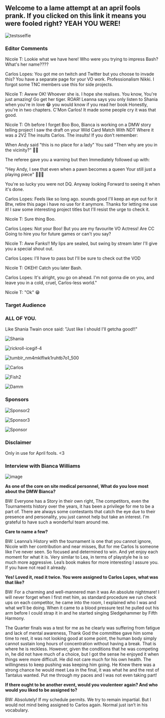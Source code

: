 ## Welcome to a lame attempt at an april fools prank. If you clicked on this link it means you were fooled right? YEAH YOU WERE! 

![testsselfie](https://user-images.githubusercontent.com/81630632/113008926-66fa2900-916f-11eb-8ae5-46bc2192e761.jpg)

### Editor Comments 

Nicole T: Lookie what we have here! Who were you trying to impress Bash? What's her name????

Carlos Lopes: You got me on twitch and Twitter but you choose to invade this? You have a separate page for your VO work. Professionalism Nikki.
I forgot some TNC members use this for side projects.

Nicole T: Awww OK! Whoever she is. I hope she realises. You know, You're just amazing! Go get her tiger. 
ROAR! Leanna says you only listen to Shania when you're in love 😂 you would know if you read her book
Honestly, you're in two chapters. C'Mon Carlos! 
It made some people cry it was that good.

Nicole T: Oh before I forget Boo Boo, Bianca is working on a DMW story telling project
I saw the draft on your Wild Card Match With NDT Where it was a 2V2
The insults Carlos. The insults! If you don't remember:

When Andy said "this is no place for a lady"
You said "Then why are you in the vicinity?" 🤣🤣

The referee gave you a warning but then Immediately followed up with:

"Hey Andy, I see that even when a pawn becomes a queen
Your still just a playing piece" 🤭😂😂

You're so lucky you were not DQ. Anyway looking 
Forward to seeing it when it's done. 

Carlos Lopes: Feels like so long ago. sounds good I'll keep an eye out for it
Btw, retire this page i have no use for it anymore. Thanks for letting me use it! I saw some interesting project titles but I'll resist the urge to check it. 

Nicole T: Sure thing Boo. 

Carlos Lopes: Not your Boo! But you are my favourite VO Actress!
Are CC Going to hire you for future games or can't you say?

Nicole T: Aww Fanks!! My lips are sealed, but swing by stream later I'll give you a special shout out.

Carlos Lopes: I'll have to pass but I'll be sure to check out the VOD

Nicole T: OKEH! Catch you later Bash. 

Carlos Lopes: It's alright, you go on ahead. I'm not gonna die on you, 
and leave you in a cold, cruel, Carlos-less world."

Nicole T: "Ok" 😁
 

### Target Audience

### ALL OF YOU. 
Like Shania Twain once said: "Just like I should I'll getcha good!!"

![Shania](https://user-images.githubusercontent.com/81630632/113259858-830fde80-92c5-11eb-83dc-7f45770a8bc5.jpg)

![rickroll-icegif-4](https://user-images.githubusercontent.com/81630632/113180192-5bc6fc00-9248-11eb-8437-106682c5269d.gif)

![tumblr_nm4mklfIwk1ruhtb7o1_500](https://user-images.githubusercontent.com/81630632/113181310-849bc100-9249-11eb-880e-3bfec3459d6e.gif)

![Carlos](https://user-images.githubusercontent.com/81630632/113182181-83b75f00-924a-11eb-8e5a-68cfca4e012f.gif)

![Fish2](https://user-images.githubusercontent.com/81630632/113182650-0d672c80-924b-11eb-95d8-15c82578d0fb.jpg)

![Damm](https://user-images.githubusercontent.com/81630632/113182223-8f0a8a80-924a-11eb-8c74-aee1407d8047.gif)

### Sponsors

![Sponsor2](https://user-images.githubusercontent.com/81630632/113160233-37adef80-9235-11eb-9eec-e796d56bde60.jpg)

![Sponsor3](https://user-images.githubusercontent.com/81630632/113161939-c0795b00-9236-11eb-846e-6c9f6e1d616b.jpg)

![Sponsor](https://user-images.githubusercontent.com/81630632/113160259-40062a80-9235-11eb-8191-232c9800a18f.jpg)



### Disclaimer

Only in use for April fools. <3 



### Interview with Bianca Williams

![image](https://user-images.githubusercontent.com/81630632/115889873-42caf880-a44c-11eb-82a8-c2c56322113a.png)

**As one of the core on site medical personnel, What do you love most about the DMW Bianca?**

BW: Everyone has a Story in their own right, The competitors, even the Tournaments history over the years, it has been a privilege for me to be a part of. There are always some contestants that catch the eye due to their presence and personality, you just cannot help but take an interest. I'm grateful to have such a wonderful team around me. 

**Care to name a few?**

BW: Leanna’s History with the tournament is one that you cannot ignore, Nicole with her contribution and near misses, But for me Carlos Is someone like I’ve never seen. So focused and determined to win. And yet enjoy each moment for what it is. Very similar to Lea, in terms of playstyle he is so much more aggressive. Lea’s book makes for more interesting I assure you. If you have not read it already.

**Yes! Loved it, read it twice. You were assigned to Carlos Lopes, what was that like?**

BW: For a charming and well-mannered man it was An absolute nightmare! I will never forget when I first met him, as standard procedure we run check ups on each competitor, he came into the room, I explained who I was and what we’ll be doing. When it came to a blood pressure test he pulled out his arm before I could strap it in and he started singing Sledgehammer by Fifth Harmony.

The Quarter finals was a test for me as he clearly was suffering from fatigue and lack of mental awareness, Thank God the committee gave him some time to rest, it was not looking good at some point, the human body simply cannot sustain long hours of concentration without having a break. That is where he is reckless. However, given the conditions that he was competing in, he did not have much of a choice, but I got the sense he enjoyed it when things were more difficult. He did not care much for his own health. The willingness to keep pushing was keeping him going. He Knew there was a strong chance he would meet Lea in the final, it was what he and the rest of Tantalus wanted. Put me through my paces and I was not even taking part!


**If there ought to be another event, would you voulenteer again? And who would you liked to be assigned to?**

BW: Absolutely! If my schedule permits. We try to remain impartial. But I would not mind being assigned to Carlos again. Normal just isn’t in his vocabulary. 
